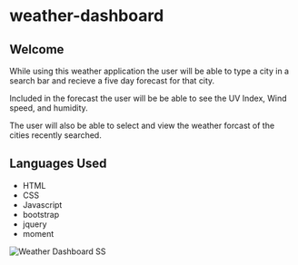 # weather-dashboard

## Welcome

While using this weather application the user will be able to type a city in a search bar and recieve a five day forecast for that city.

Included in the forecast the user will be be able to see the UV Index, Wind speed, and humidity.

The user will also be able to select and view the weather forcast of the cities recently searched.

## Languages Used

- HTML
- CSS
- Javascript
- bootstrap
- jquery
- moment

![Weather Dashboard SS](https://user-images.githubusercontent.com/92659821/148701044-10f515dc-8858-4eab-9834-797073446722.png)
